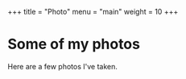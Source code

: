 +++
title = "Photo"
menu = "main"
weight = 10
+++

# Some of my photos 

Here are a few photos I've taken.